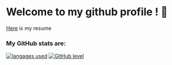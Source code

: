 # Welcome to my github profile ! 👋

[Here](https://g-lgtm.github.io/cv/) is my resume 

### My GitHub stats are:

[![langages used](https://github-readme-stats.vercel.app/api/top-langs/?username=g-lgtm)](https://github.com/anuraghazra/github-readme-stats) [![GitHub level](https://github-readme-stats.vercel.app/api?username=g-lgtm&count_private=true&show_icons=true&include_all_commits=true)](https://github.com/anuraghazra/github-readme-stats)
